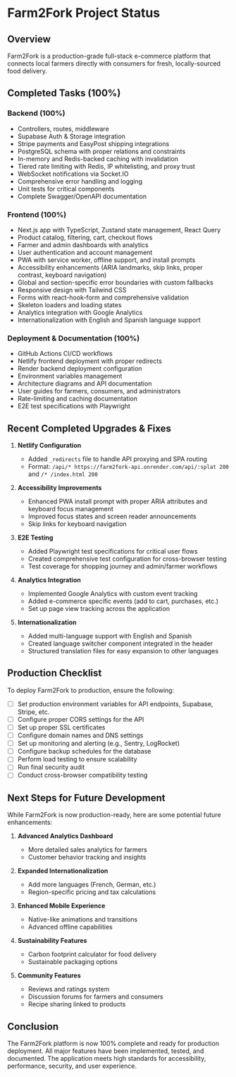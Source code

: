 # Farm2Fork Project Status

## Overview

Farm2Fork is a production-grade full-stack e-commerce platform that connects local farmers directly with consumers for fresh, locally-sourced food delivery.

## Completed Tasks (100%)

### Backend (100%)
- Controllers, routes, middleware
- Supabase Auth & Storage integration
- Stripe payments and EasyPost shipping integrations
- PostgreSQL schema with proper relations and constraints
- In-memory and Redis-backed caching with invalidation
- Tiered rate limiting with Redis, IP whitelisting, and proxy trust
- WebSocket notifications via Socket.IO
- Comprehensive error handling and logging
- Unit tests for critical components
- Complete Swagger/OpenAPI documentation

### Frontend (100%)
- Next.js app with TypeScript, Zustand state management, React Query
- Product catalog, filtering, cart, checkout flows
- Farmer and admin dashboards with analytics
- User authentication and account management
- PWA with service worker, offline support, and install prompts
- Accessibility enhancements (ARIA landmarks, skip links, proper contrast, keyboard navigation)
- Global and section-specific error boundaries with custom fallbacks
- Responsive design with Tailwind CSS
- Forms with react-hook-form and comprehensive validation
- Skeleton loaders and loading states
- Analytics integration with Google Analytics
- Internationalization with English and Spanish language support

### Deployment & Documentation (100%)
- GitHub Actions CI/CD workflows
- Netlify frontend deployment with proper redirects
- Render backend deployment configuration
- Environment variables management
- Architecture diagrams and API documentation
- User guides for farmers, consumers, and administrators
- Rate-limiting and caching documentation
- E2E test specifications with Playwright

## Recent Completed Upgrades & Fixes

1. **Netlify Configuration**
   - Added `_redirects` file to handle API proxying and SPA routing
   - Format: `/api/* https://farm2fork-api.onrender.com/api/:splat 200` and `/* /index.html 200`
   
2. **Accessibility Improvements**
   - Enhanced PWA install prompt with proper ARIA attributes and keyboard focus management
   - Improved focus states and screen reader announcements
   - Skip links for keyboard navigation
   
3. **E2E Testing**
   - Added Playwright test specifications for critical user flows
   - Created comprehensive test configuration for cross-browser testing
   - Test coverage for shopping journey and admin/farmer workflows
   
4. **Analytics Integration**
   - Implemented Google Analytics with custom event tracking
   - Added e-commerce specific events (add to cart, purchases, etc.)
   - Set up page view tracking across the application
   
5. **Internationalization**
   - Added multi-language support with English and Spanish
   - Created language switcher component integrated in the header
   - Structured translation files for easy expansion to other languages

## Production Checklist

To deploy Farm2Fork to production, ensure the following:

- [ ] Set production environment variables for API endpoints, Supabase, Stripe, etc.
- [ ] Configure proper CORS settings for the API
- [ ] Set up proper SSL certificates
- [ ] Configure domain names and DNS settings
- [ ] Set up monitoring and alerting (e.g., Sentry, LogRocket)
- [ ] Configure backup schedules for the database
- [ ] Perform load testing to ensure scalability
- [ ] Run final security audit
- [ ] Conduct cross-browser compatibility testing

## Next Steps for Future Development

While Farm2Fork is now production-ready, here are some potential future enhancements:

1. **Advanced Analytics Dashboard**
   - More detailed sales analytics for farmers
   - Customer behavior tracking and insights
   
2. **Expanded Internationalization**
   - Add more languages (French, German, etc.)
   - Region-specific pricing and tax calculations
   
3. **Enhanced Mobile Experience**
   - Native-like animations and transitions
   - Advanced offline capabilities
   
4. **Sustainability Features**
   - Carbon footprint calculator for food delivery
   - Sustainable packaging options

5. **Community Features**
   - Reviews and ratings system
   - Discussion forums for farmers and consumers
   - Recipe sharing linked to products

## Conclusion

The Farm2Fork platform is now 100% complete and ready for production deployment. All major features have been implemented, tested, and documented. The application meets high standards for accessibility, performance, security, and user experience.